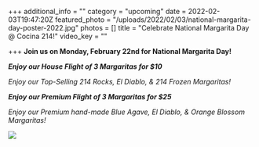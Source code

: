 +++
additional_info = ""
category = "upcoming"
date = 2022-02-03T19:47:20Z
featured_photo = "/uploads/2022/02/03/national-margarita-day-poster-2022.jpg"
photos = []
title = "Celebrate National Margarita Day @ Cocina 214!"
video_key = ""

+++
**Join us on Monday, February 22nd for National Margarita Day!**

**_Enjoy our House Flight of 3 Margaritas for $10_**

_Enjoy our Top-Selling 214 Rocks, El Diablo, & 214 Frozen Margaritas!_

**_Enjoy our Premium Flight of 3 Margaritas for $25_**

_Enjoy our Premium hand-made Blue Agave, El Diablo, & Orange Blossom Margaritas!_

![](/uploads/2022/02/03/national-margarita-day-poster-2022.jpg)